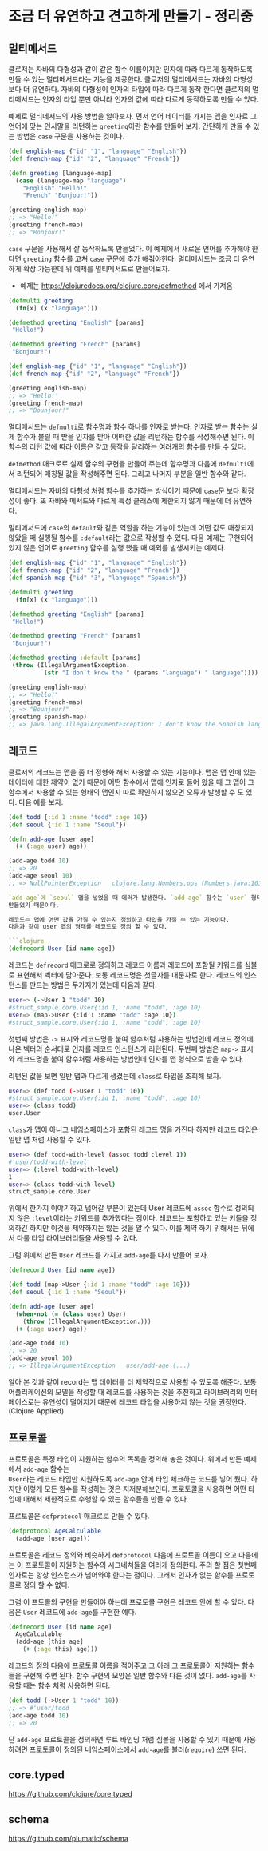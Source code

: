# 조금 더 유연하고 견고하게 만들기 - 정리중

## 멀티메서드

클로저는 자바의 다형성과 같이 같은 함수 이름이지만 인자에 따라 다르게 동작하도록 만들 수 있는 멀티메서드라는
기능을 제공한다. 클로저의 멀티메서드는 자바의 다형성 보다 더 유연하다. 자바의 다형성이 인자의 타입에 따라 다르게
동작 한다면 클로저의 멀티메서드는 인자의 타입 뿐만 아니라 인자의 값에 따라 다르게 동작하도록 만들 수 있다.

예제로 멀티메서드의 사용 방법을 알아보자. 먼저 언어 데이터를 가지는 맵을 인자로 그 언어에 맞는 인사말을 리턴하는
`greeting`이란 함수를 만들어 보자. 간단하게 만들 수 있는 방법은 `case` 구문을 사용하는 것이다.

```clojure
(def english-map {"id" "1", "language" "English"})
(def french-map {"id" "2", "language" "French"})

(defn greeting [language-map]
  (case (language-map "language")
    "English" "Hello!"
    "French" "Bonjour!"))

(greeting english-map)
;; => "Hello!"
(greeting french-map)
;; => "Bonjour!"
```

`case` 구문을 사용해서 잘 동작하도록 만들었다. 이 예제에서 새로운 언어를 추가해야 한다면 `greeting` 함수를 고쳐
`case` 구문에 추가 해줘야한다. 멀티메서드는 조금 더 유연하게 확장 가능한데 위 예제를 멀티메서드로 만들어보자.

* 예제는 https://clojuredocs.org/clojure.core/defmethod 에서 가져옴
```clojure
(defmulti greeting
  (fn[x] (x "language")))

(defmethod greeting "English" [params]
 "Hello!")

(defmethod greeting "French" [params]
 "Bonjour!")

(def english-map {"id" "1", "language" "English"})
(def french-map {"id" "2", "language" "French"})

(greeting english-map)
;; => "Hello!"
(greeting french-map)
;; => "Bounjour!"
```

멀티메서드는 `defmulti`로 함수명과 함수 하나를 인자로 받는다. 인자로 받는 함수는 실제 함수가 불릴 때
받을 인자를 받아 어떠한 값을 리턴하는 함수를 작성해주면 된다. 이 함수의 리턴 값에 따라 이름은 같고 동작을 달리하는
여러개의 함수를 만들 수 있다.

`defmethod` 매크로로 실제 함수의 구현을 만들어 주는데 함수명과 다음에 `defmulti`에서 리턴되어 매칭될
값을 작성해주면 된다. 그리고 나머지 부분을 일반 함수와 같다.

멀티메서드는 자바의 다형성 처럼 함수를 추가하는 방식이기 때문에 `case`문 보다 확장성이 좋다.
또 자바와 메서드와 다르게 특정 클래스에 제한되지 않기 때문에 더 유연하다.

멀티메서드에 `case`의 `default`와 같은 역할을 하는 기능이 있는데 어떤 값도 매칭되지 않았을 때 실행될
함수를 `:default`라는 값으로 작성할 수 있다. 다음 예제는 구현되어 있지 않은 언어로 `greeting` 함수를
실행 했을 때 예외를 발생시키는 예제다.

```clojure
(def english-map {"id" "1", "language" "English"})
(def french-map {"id" "2", "language" "French"})
(def spanish-map {"id" "3", "language" "Spanish"})

(defmulti greeting
  (fn[x] (x "language")))

(defmethod greeting "English" [params]
 "Hello!")

(defmethod greeting "French" [params]
 "Bonjour!")

(defmethod greeting :default [params]
 (throw (IllegalArgumentException.
          (str "I don't know the " (params "language") " language"))))

(greeting english-map)
;; => "Hello!"
(greeting french-map)
;; => "Bounjour!"
(greeting spanish-map)
;; => java.lang.IllegalArgumentException: I don't know the Spanish language
```

## 레코드

클로저의 레코드는 맵을 좀 더 정형화 해서 사용할 수 있는 기능이다. 맵은 맵 안에 있는 데이터에 대한 제약이 없기 때문에
어떤 함수에서 맵에 인자로 들어 왔을 때 그 맵이 그 함수에서 사용할 수 있는 형태의 맵인지 따로 확인하지 않으면
오류가 발생할 수 도 있다. 다음 예를 보자.

```clojure
(def todd {:id 1 :name "todd" :age 10})
(def seoul {:id 1 :name "Seoul"})

(defn add-age [user age]
  (+ (:age user) age))

(add-age todd 10)
;; => 20
(add-age seoul 10)
;; => NullPointerException   clojure.lang.Numbers.ops (Numbers.java:1013)

`add-age`에 `seoul` 맵을 넣었을 때 에러가 발생한다. `add-age` 함수는 `user` 형태의 맵을 처리하도록
만들었기 때문이다.

레코드는 맵에 어떤 값을 가질 수 있는지 정의하고 타입을 가질 수 있는 기능이다.
다음과 같이 user 맵의 형태를 레코드로 정의 할 수 있다.

```clojure
(defrecord User [id name age])
```

레코드는 `defrecord` 매크로로 정의하고 레코드 이름과 레코드에 포함될 키워드를 심볼로 표현해서 벡터에 담아준다.
보통 레코드명은 첫글자를 대문자로 한다.
레코드의 인스턴스를 만드는 방법은 두가지가 있는데 다음과 같다.

```bash
user=> (->User 1 "todd" 10)
#struct_sample.core.User{:id 1, :name "todd", :age 10}
user=> (map->User {:id 1 :name "todd" :age 10})
#struct_sample.core.User{:id 1, :name "todd", :age 10}
```

첫번째 방법은 `->` 표시와 레코드명을 붙여 함수처럼 사용하는 방법인데 레코드 정의에 나온 벡터의 순서대로 인자를
레코드 인스턴스가 리턴된다.
두번째 방법은 `map->` 표시와 레코드명을 붙여 함수처럼 사용하는 방법인데 인자를 맵 형식으로 받을 수 있다.

리턴된 값을 보면 일반 맵과 다르게 생겼는데 `class`로 타입을 조회해 보자.

```bash
user=> (def todd (->User 1 "todd" 10))
#struct_sample.core.User{:id 1, :name "todd", :age 10}
user=> (class todd)
user.User
```

`class`가 맵이 아니고 네임스페이스가 포함된 레코드 명을 가진다 하지만 레코드 타입은 일반 맵 처럼 사용할 수 있다.

```bash
user=> (def todd-with-level (assoc todd :level 1))
#'user/todd-with-level
user=> (:level todd-with-level)
1
user=> (class todd-with-level)
struct_sample.core.User
```

위에서 한가지 이야기하고 넘어갈 부분이 있는데 User 레코드에 `assoc` 함수로 정의되지 않은 `:level`이라는
키워드를 추가했다는 점이다. 레코드는 포함하고 있는 키들을 정의하긴 하지만 이것을 제약하지는 않는 것을 알 수 있다.
이를 제약 하기 위해서는 뒤에서 다룰 타입 라이브러리들을 사용할 수 있다.

그럼 위에서 만든 `User` 레코드를 가지고 `add-age`를 다시 만들어 보자.

```clojure
(defrecord User [id name age])

(def todd (map->User {:id 1 :name "todd" :age 10}))
(def seoul {:id 1 :name "Seoul"})

(defn add-age [user age]
  (when-not (= (class user) User)
    (throw (IllegalArgumentException.)))
  (+ (:age user) age))

(add-age todd 10)
;; => 20
(add-age seoul 10)
;; => IllegalArgumentException   user/add-age (...)
```

알아 본 것과 같이 record는 맵 데이터를 더 제약적으로 사용할 수 있도록 해준다. 보통 어플리케이션의 모델을 작성할 때
레코드를 사용하는 것을 추천하고 라이브러리의 인터페이스로는 유연성이 떨어지기 때문에 레코드 타입을 사용하지 않는 것을
권장한다. (Clojure Applied)

## 프로토콜

프로토콜은 특정 타입이 지원하는 함수의 목록을 정의해 놓은 것이다. 위에서 만든 예제에서 `add-age` 함수는  
`User`라는 레코드 타입만 지원하도록 `add-age` 안에 타입 체크하는 코드를 넣어 뒀다. 하지만 이렇게 모든 함수를
작성하는 것은 지저분해보인다. 프로토콜을 사용하면 어떤 타입에 대해서 제한적으로 수행할 수 있는 함수들을 만들 수 있다.

프로토콜은 `defprotocol` 매크로로 만들 수 있다.

```clojure
(defprotocol AgeCalculable
  (add-age [user age]))
```

프로토콜은 레코드 정의와 비슷하게 `defprotocol` 다음에 프로토콜 이름이 오고 다음에는 이 프로토콜이 지원하는 함수의
시그네쳐들을 여러개 정의한다. 주의 할 점은 첫번째 인자로는 항상 인스턴스가 넘어와야 한다는 점이다. 그래서 인자가 없는 함수를
프로토콜로 정의 할 수 없다.

그럼 이 프토콜의 구현을 만들어야 하는데 프로토콜 구현은 레코드 안에 할 수 있다. 다음은 `User` 레코드에 `add-age`를
구현한 예다.

```clojure
(defrecord User [id name age]
  AgeCalculable
  (add-age [this age]
    (+ (:age this) age)))
```

레코드의 정의 다음에 프로토콜 이름을 적어주고 그 아래 그 프로토콜이 지원하는 함수들을 구현해 주면 된다.
함수 구현의 모양은 일반 함수와 다른 것이 없다. `add-age`를 사용할 때는 함수 처럼 사용하면 된다.

```clojure
(def todd (->User 1 "todd" 10))
;; => #'user/todd
(add-age todd 10)
;; => 20
```

단 `add-age` 프로토콜을 정의하면 루트 바인딩 처럼 심볼을 사용할 수 있기 때문에 사용하려면 프로토콜이 정의된
네임스페이스에서 `add-age`를 불러(`require`) 쓰면 된다.


## core.typed

https://github.com/clojure/core.typed

## schema

https://github.com/plumatic/schema

